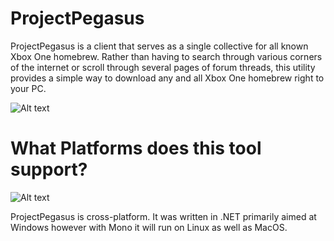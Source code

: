 
# ProjectPegasus
ProjectPegasus is a client that serves as a single collective for
all known Xbox One homebrew. Rather than having to search through various corners
of the internet or scroll through several pages of forum threads, this utility provides a
simple way to download any and all Xbox One homebrew right to your PC. 

![Alt text](https://upload.vstanced.com/images/2017/09/19/mOh.png "ProjectPegasus")

# What Platforms does this tool support?
![Alt text](http://itsegment.net/wp-content/uploads/2017/01/linux-windows-mac.png "ProjectPegasus")

ProjectPegasus is cross-platform. It was written in .NET primarily aimed at Windows however with 
Mono it will run on Linux as well as MacOS.










